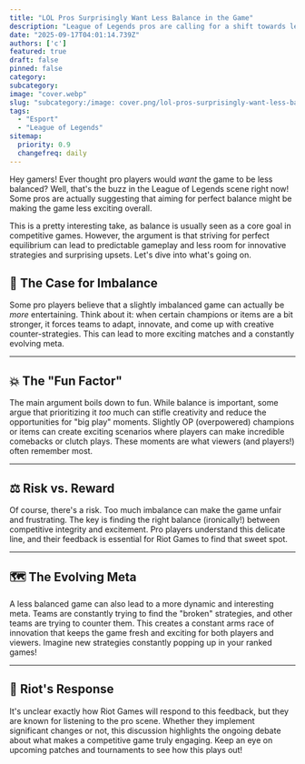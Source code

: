```yaml
---
title: "LOL Pros Surprisingly Want Less Balance in the Game"
description: "League of Legends pros are calling for a shift towards less balance, prioritizing fun and excitement over perfect parity."
date: "2025-09-17T04:01:14.739Z"
authors: ['c']
featured: true
draft: false
pinned: false
category:
subcategory:
image: "cover.webp"
slug: "subcategory:/image: cover.png/lol-pros-surprisingly-want-less-balance-in-the-game"
tags:
  - "Esport"
  - "League of Legends"
sitemap:
  priority: 0.9
  changefreq: daily
---
```


Hey gamers! Ever thought pro players would *want* the game to be less balanced? Well, that's the buzz in the League of Legends scene right now! Some pros are actually suggesting that aiming for perfect balance might be making the game less exciting overall.

This is a pretty interesting take, as balance is usually seen as a core goal in competitive games. However, the argument is that striving for perfect equilibrium can lead to predictable gameplay and less room for innovative strategies and surprising upsets. Let's dive into what's going on.

## 🤔 The Case for Imbalance
Some pro players believe that a slightly imbalanced game can actually be *more* entertaining. Think about it: when certain champions or items are a bit stronger, it forces teams to adapt, innovate, and come up with creative counter-strategies. This can lead to more exciting matches and a constantly evolving meta.

---

## 💥 The "Fun Factor"
The main argument boils down to fun. While balance is important, some argue that prioritizing it *too* much can stifle creativity and reduce the opportunities for "big play" moments. Slightly OP (overpowered) champions or items can create exciting scenarios where players can make incredible comebacks or clutch plays. These moments are what viewers (and players!) often remember most.

---

## ⚖️ Risk vs. Reward
Of course, there's a risk. Too much imbalance can make the game unfair and frustrating. The key is finding the right balance (ironically!) between competitive integrity and excitement. Pro players understand this delicate line, and their feedback is essential for Riot Games to find that sweet spot.

---

## 🗺️ The Evolving Meta
A less balanced game can also lead to a more dynamic and interesting meta. Teams are constantly trying to find the "broken" strategies, and other teams are trying to counter them. This creates a constant arms race of innovation that keeps the game fresh and exciting for both players and viewers. Imagine new strategies constantly popping up in your ranked games!

---

## 📢 Riot's Response
It's unclear exactly how Riot Games will respond to this feedback, but they are known for listening to the pro scene. Whether they implement significant changes or not, this discussion highlights the ongoing debate about what makes a competitive game truly engaging. Keep an eye on upcoming patches and tournaments to see how this plays out!